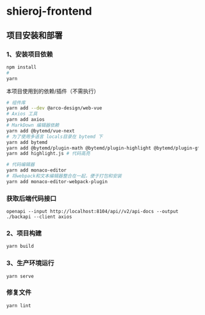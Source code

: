 # shieroj-frontend

## 项目安装和部署
### 1、安装项目依赖
```bash
npm install
# 
yarn 
```
本项目使用到的依赖/插件（不需执行）
```bash
# 组件库
yarn add --dev @arco-design/web-vue 
# Axios 工具
yarn add axios
# MarkDown 编辑器依赖
yarn add @bytemd/vue-next
# 为了使用多语言 locals目录在 bytemd 下
yarn add bytemd  
yarn add @bytemd/plugin-math @bytemd/plugin-highlight @bytemd/plugin-gfm 
yarn add highlight.js # 代码高亮

# 代码编辑器
yarn add monaco-editor
# 将webpack和文本编辑器整合在一起，便于打包和安装
yarn add monaco-editor-webpack-plugin 
```

### 获取后端代码接口
```
openapi --input http://localhost:8104/api//v2/api-docs --output ./backapi --client axios
```

### 2、项目构建
```bash
yarn build
```

### 3、生产环境运行
```
yarn serve
```

### 修复文件
```
yarn lint
```